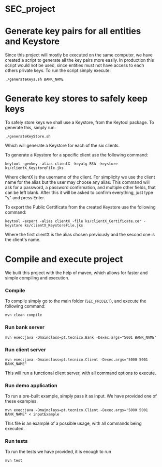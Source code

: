 # SEC_project

# Generate key pairs for all entities and Keystore

Since this project will mostly be executed on the same computer, we have created a script to generate all the key pairs more easily. In production this script would not be used, since entities must not have access to each others private keys.
To run the script simply execute:

`./generateKeys.sh BANK_NAME`

# Generate key stores to safely keep keys

To safely store keys we shall use a Keystore, from the Keytool package. To generate this, simply run:

`./generateKeyStore.sh`

Which will generate a Keystore for each of the six clients.

To generate a Keystore for a specific client use the following command:
``` 
keytool -genkey -alias clientX -keyalg RSA -keystore ks/clientX_KeystoreFile.jks
```

Where clientX is the username of the client. For simplicity we use the client name for the alias but the user may choose any alias. 
This command will ask for a password, a password confirmation, and multiple other fields, that can be left blank. After this it will be asked to confirm everything, just type "y" and press Enter. 

To export the Public Certificate from the created Keystore use the following command: 
``` 
keytool -export -alias clientX -file ks/clientX_Certificate.cer -keystore ks/clientX_KeystoreFile.jks
```
Where the first clientX is the alias chosen previously and the second one is the client's name.

# Compile and execute project

We built this project with the help of maven, which allows for faster and simple compiling and execution.

### Compile

To compile simply go to the main folder (`SEC_PROJECT`), and execute the following command:

`mvn clean compile`

### Run bank server

`mvn exec:java -Dmainclass=pt.tecnico.Bank -Dexec.args="5001 BANK_NAME"`

### Run client server

`mvn exec:java -Dmainclass=pt.tecnico.Client -Dexec.args="5000 5001 BANK_NAME"`

This will run a functional client server, with all command options to execute.

### Run demo application

To run a pre-built example, simply pass it as input. We have provided one of these examples.

`mvn exec:java -Dmainclass=pt.tecnico.Client -Dexec.args="5000 5001 BANK_NAME" < inputExample`

This file is an example of a possible usage, with all commands being executed.

### Run tests

To run the tests we have provided, it is enough to run

`mvn test`
